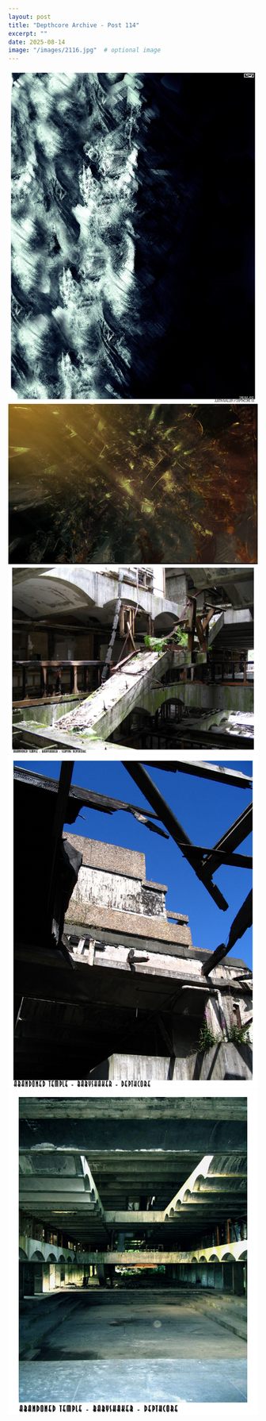 ```yaml
---
layout: post
title: "Depthcore Archive - Post 114"
excerpt: ""
date: 2025-08-14
image: "/images/2116.jpg"  # optional image
---
```


<img src="/images/2116.jpg">
<img src="/images/2128.jpg" alt="2128.jpg"/>
<img src="/images/2129.jpg" alt="2129.jpg"/>
<img src="/images/2130.jpg" alt="2130.jpg"/>
<img src="/images/2131.jpg" alt="2131.jpg"/>
